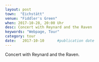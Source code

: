 ```yaml
---
layout: post
town:  "Eichstätt"
venue: "Fiddler's Green"
when: 2017-10-28, 20:00 Uhr
desc: Concert with Reynard and the Raven
keywords: "Webpage, Tour"
category: tour
date:   2017-10-10 		#publication date
---
```


Concert with Reynard and the Raven.
